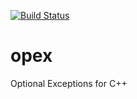 [![Build Status](https://travis-ci.org/cygnus9/opex.svg?branch=master)](https://travis-ci.org/cygnus9/opex)

# opex
Optional Exceptions for C++
